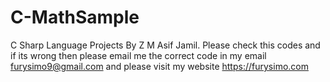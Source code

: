 # C-MathSample
C Sharp Language Projects By Z M Asif Jamil. Please check this codes and if its wrong then please email me the correct code in my email furysimo9@gmail.com and please visit my website https://furysimo.com
